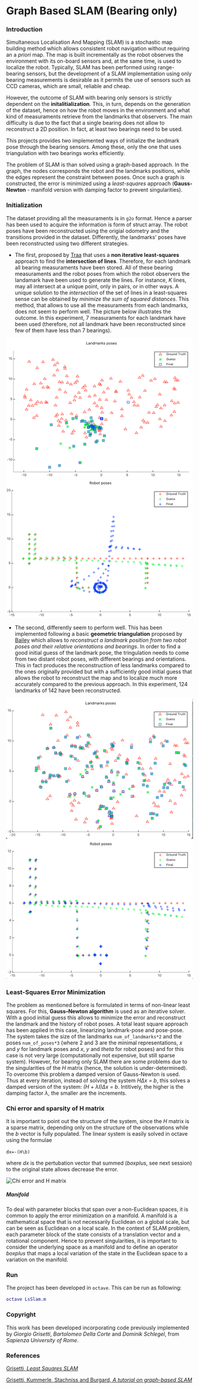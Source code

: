 # Graph Based SLAM (Bearing only)

### Introduction

Simultaneous Localisation And Mapping (SLAM) is a stochastic map building method which allows consistent robot navigation without requiring an a *priori* map. The map is built incrementally as the robot observes the environment with its on-board sensors and, at the same time, is used to localize the robot. Typically, SLAM has been performed using range-bearing sensors, but the development of a SLAM implementation using only bearing measurements is desirable as it permits the use of sensors such as CCD cameras, which are small, reliable and cheap.

However, the outcome of SLAM with bearing only sensors is strictly dependent on the **initalitialization**. This, in turn, depends on the generation of the dataset, hence on how the robot moves in the environment and what kind of measuraments retrieve from the landmarks that observers. The main difficulty is due to the fact that a single bearing does not allow to reconstruct a 2D position. In fact, at least two bearings need to be used.

This projects provides two implemented ways of initialize the landmark pose through the bearing sensors. Among these, only the one that uses triangulation with two bearings works efficiently. 

The problem of SLAM is than solved using a graph-based approach. In the graph, the nodes corresponds the robot and the landmarks positions, while the edges represent the constraint between poses. Once such a graph is constructed, the error is minimized using a *least-squares* approach (**Gauss-Newton** - manifold version with damping factor to prevent singularities).

### Initialization

The dataset providing all the measuraments is in ```g2o``` format. Hence a parser has been used to acquire the information is form of struct array. The robot poses have been reconstructed using the origial odometry and the transitions provided in the dataset. Differently, the landmarks' poses have been reconstructed using two different strategies.

- The first, proposed by [Traa](http://cal.cs.illinois.edu/~johannes/research/LS_line_intersect.pdf) that uses a **non iterative least-squares** approach to find the **intersection of lines**. Therefore, for each landmark all bearing measuraments have been stored. All of these bearing measuraments and the robot poses from which the robot observers the landamark have been used to generate the lines. For instance, *K* lines, may all intersect at a unique point, only in pairs, or in other ways. A unique solution to the *intersection* of the set of lines in a least-squares sense can be obtained by *minimize the sum of squared distances*. This method, that allows to use all the measuraments from each landmarks, does not seem to perform well. The picture below illustrates the outcome. In this experiment, 7 measuraments for each landmark have been used (therefore, not all landmark have been reconstructed since few of them have less than 7 bearings).

![Landmark_Map - Initial Guess Line Intersection](images/int_land.png)
![Trajectory_Map - Initial Guess Line Intersection](images/int_tra.png)

- The second, differently seem to perform well. This has been implemented following a basic **geometric triangulation** proposed by [Bailey](http://www-personal.acfr.usyd.edu.au/tbailey/papers/icra03.pdf) which allows to *reconstruct a landmark position from two robot poses and their relative orientations and bearings*. In order to find a good initial guess of the landmark pose, the tringulation needs to come from two distant robot poses, with different bearings and orientations. This in fact produces the reconstruction of less landmarks compared to the ones originally provided but with a sufficiently good initial guess that allows the robot to reconstruct the map and to localize much more accurately compared to the previous approach. In this experiment, 124 landmarks of 142 have been reconstructed. 

![Landmark_Map - Initial Guess Triangulation](images/tri_map.png)
![Trajectory_Map - Initial Guess Line Triangulation](images/tri_tra.png)

### Least-Squares Error Minimization

The problem as mentioned before is formulated in terms of non-linear least squares. For this, **Gauss–Newton algorithm** is used as an iterative solver. With a good initial guess this allows to minimize the error and reconstruct the landmark and the history of robot poses. A total least square approach has been applied in this case, linearizing landmark-pose and pose-pose. The system takes the size of the landmarks ```num_of_landmarks*2``` and the poses ```num_of_poses*3``` (where 2 and 3 are the minimal representations, *x* and *y* for landmark poses and *x*, *y* and *theta* for robot poses) and for this case is not very large (computationally not expensive, but still sparse system). However, for bearing only SLAM there are some problems due to the singularities of the *H* matrix (hence, the solution is under-determined). To overcome this problem a damped version of Gauss-Newton is used. Thus at every iteration, instead of solving the system *H∆x = b*, this solves a damped version of the system:
*(H + λI)∆x = b*. Intitively, the higher is the damping factor *λ*, the smaller are the increments.

### Chi error and sparsity of H matrix

It is important to point out the structure of the system, since the *H* matrix is a sparse matrix, depending only on the structure of the observations while the *b* vector is fully populated. The linear system is easily solved in octave using the formulae

```dx=-(H\b)```

where *dx* is the pertubation vector that summed (*boxplus*, see next session) to the original state allows decrease the error.

![Chi error and H matrix](images/pic.jpg)


##### Manifold

To deal with parameter blocks that span over a non-Euclidean spaces, it is common to apply the error minimization on a manifold. A manifold is a mathematical space that is not necessarily Euclidean on a global scale, but can be seen as Euclidean on a local scale. In the context of SLAM problem, each parameter block of the state consists of a translation vector and a rotational component. Hence to prevent singularities, it is important to consider the underlying space as a manifold and to define an operator *boxplus* that maps a local variation of the state in the Euclidean space to a variation on the manifold.


### Run

The project has been developed in ```octave```. This can be run as following:

```matlab
octave LsSlam.m
```

### Copyright

This work has been developed incorporating code previously implemented by *Giorgio Grisetti*, *Bartolomeo Della Corte* and *Dominik Schlegel*, from *Sapienza University of Rome*.

### References

[Grisetti, *Least Squares SLAM*](http://www.dis.uniroma1.it/~grisetti/teaching/lectures-ls-slam-master_2015_16/web/reading_material/grisetti12stest.pdf)

[Grisetti, Kummerle, Stachniss and Burgard, *A tutorial on graph-based SLAM*](http://www2.informatik.uni-freiburg.de/~stachnis/pdf/grisetti10titsmag.pdf)

